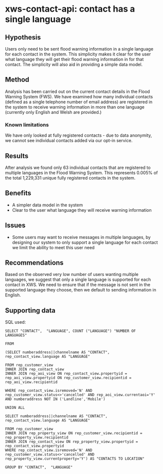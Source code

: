 # xws-contact-api: contact has a single language

## Hypothesis

Users only need to be sent flood warning information in a single language for each contact in the system. This simplicity makes it clear for the user what language they will get their flood warning information in for that contact. The simplicity will also aid in providing a simple data model. 

## Method

Analysis has been carried out on the current contact details in the Flood Warning System (FWS). We have examined how many individual contacts (defined as a single telephone number of email address) are registered in the system to receive warning information in more than one language (currently only English and Welsh are provided.) 

### Known limitations

We have only looked at fully registered contacts - due to data anonymity, we cannot see individual contacts added via our opt-in service. 

## Results

After analysis we found only 63 individual contacts that are registered to multiple languages in the Flood Warning System. This represents 0.005% of the total 1,229,331 unique fully registered contacts in the system.

## Benefits

* A simpler data model in the system
* Clear to the user what language they will receive warning information

## Issues

* Some users may want to receive messages in multiple languages, by designing our system to only support a single language for each contact we limit the ability to meet this user need

## Recommendations

Based on the observed very low number of users wanting multiple languages, we suggest that only a single language is supported for each contact in XWS. We need to ensure that if the message is not sent in the supported language they choose, then we default to sending information in English.


## Supporting data

SQL used:

~~~
SELECT "CONTACT",  "LANGUAGE", COUNT ("LANGUAGE") "NUMBER OF LANGUAGES"

FROM 

(SELECT numberaddress||channelname AS "CONTACT", rep_contact_view.language AS "LANGUAGE"

FROM rep_customer_view
INNER JOIN rep_contact_view
INNER JOIN rep_aoi_view ON rep_contact_view.propertyid = rep_aoi_view.propertyid ON rep_customer_view.recipientid = rep_aoi_view.recipientid

WHERE rep_contact_view.isremoved='N' AND rep_customer_view.status<>'cancelled' AND rep_aoi_view.currentaoi='Y'
AND numberaddress NOT IN ('Landline','Mobile')

UNION ALL

SELECT numberaddress||channelname AS "CONTACT", rep_contact_view.language AS "LANGUAGE"

FROM rep_customer_view
INNER JOIN rep_property_view ON rep_customer_view.recipientid = rep_property_view.recipientid
INNER JOIN rep_contact_view ON rep_property_view.propertyid = rep_contact_view.propertyid
WHERE rep_contact_view.isremoved='N' AND rep_customer_view.status<>'cancelled' AND rep_property_view.currentproperty='Y') AS "CONTACTS TO LOCATION"

GROUP BY "CONTACT",  "LANGUAGE"
~~~
